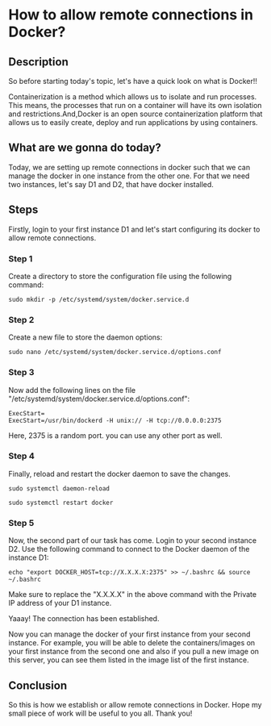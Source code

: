 # How to allow remote connections in Docker?

## Description

So before starting today's topic, let's have a quick look on what is Docker!!

Containerization is a method which allows us to isolate and run processes. This means, the processes that run on a container will have its own isolation and restrictions.And,Docker is an open source containerization platform that allows us to easily create, deploy and run applications by using containers.

## What are we gonna do today?

Today, we are setting up remote connections in docker such that we can manage the docker in one instance from the other one. 
For that we need two instances, let's say D1 and D2, that have docker installed.

## Steps

Firstly, login to your first instance D1 and let's start configuring its docker to allow remote connections.

### Step 1

Create a directory to store the configuration file using the following command:
```
sudo mkdir -p /etc/systemd/system/docker.service.d
```

### Step 2

Create a new file to store the daemon options:
```
sudo nano /etc/systemd/system/docker.service.d/options.conf
```

### Step 3

Now add the following lines on the file "/etc/systemd/system/docker.service.d/options.conf":
```
ExecStart=
ExecStart=/usr/bin/dockerd -H unix:// -H tcp://0.0.0.0:2375
```

Here, 2375 is a random port. you can use any other port as well.

### Step 4

Finally, reload and restart the docker daemon to save the changes.
```
sudo systemctl daemon-reload
```
```
sudo systemctl restart docker
```

### Step 5

Now, the second part of our task has come. Login to your second instance D2. Use the following command to connect to the Docker daemon of the instance D1:
```
echo "export DOCKER_HOST=tcp://X.X.X.X:2375" >> ~/.bashrc && source ~/.bashrc
```

Make sure to replace the "X.X.X.X" in the above command with the Private IP address of your D1 instance.

Yaaay! The connection has been established. 

Now you can manage the docker of your first instance from your second instance. For example, you will be able to delete the containers/images on your first instance from the second one and also if you pull a new image on this server, you can see them listed in the image list of the first instance.

## Conclusion

So this is how we establish or allow remote connections in Docker. Hope my small piece of work will be useful to you all. 
Thank you!
